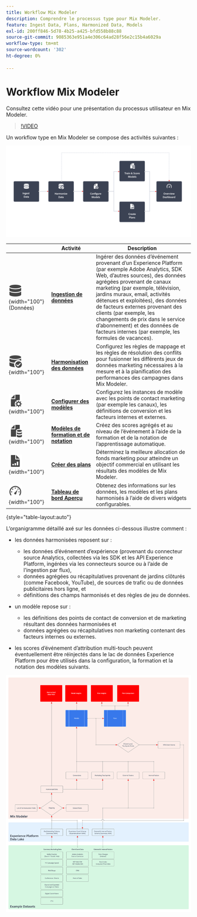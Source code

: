 ```yaml
---
title: Workflow Mix Modeler
description: Comprendre le processus type pour Mix Modeler.
feature: Ingest Data, Plans, Harmonized Data, Models
exl-id: 200ff846-5d78-4b25-a425-bfd558b88c88
source-git-commit: 9085363e951a4e306c64ad28f56e2c15b4a6029a
workflow-type: tm+mt
source-wordcount: '302'
ht-degree: 0%

---
```


# Workflow Mix Modeler

Consultez cette vidéo pour une présentation du processus utilisateur en Mix Modeler.

>[!VIDEO](https://video.tv.adobe.com/v/3424854/?learn=on)


Un workflow type en Mix Modeler se compose des activités suivantes :

![Texte de remplacement](/help/assets//ApplicationWorkflow.svg)

|  | Activité | Description |
|---|---|---|
| ![Data](/help/assets//icons/Data.svg){width="100"} (Données) | [**Ingestion de données**](../ingest-data/overview.md) | Ingérer des données d’événement provenant d’un Experience Platform (par exemple Adobe Analytics, SDK Web, d’autres sources), des données agrégées provenant de canaux marketing (par exemple, télévision, jardins muraux, email, activités détenues et exploitées), des données de facteurs externes provenant des clients (par exemple, les changements de prix dans le service d’abonnement) et des données de facteurs internes (par exemple, les formules de vacances). |
| ![DataCheck](/help/assets//icons/DataCheck.svg){width="100"} | [**Harmonisation des données**](../harmonize-data/overview.md) | Configurez les règles de mappage et les règles de résolution des conflits pour fusionner les différents jeux de données marketing nécessaires à la mesure et à la planification des performances des campagnes dans Mix Modeler. |
| ![FileConfig](/help/assets//icons/FileGear.svg){width="100"} | [**Configurer des modèles**](../models/create.md) | Configurez les instances de modèle avec les points de contact marketing (par exemple les canaux), les définitions de conversion et les facteurs internes et externes. |
| ![FileData](/help/assets//icons/FileData.svg){width="100"} | [**Modèles de formation et de notation**](../models/overview.md) | Créez des scores agrégés et au niveau de l’événement à l’aide de la formation et de la notation de l’apprentissage automatique. |
| ![FileChart](/help/assets//icons/FileChart.svg){width="100"} | [**Créer des plans**](../plans/overview.md) | Déterminez la meilleure allocation de fonds marketing pour atteindre un objectif commercial en utilisant les résultats des modèles de Mix Modeler. |
| ![Tableau de bord](/help/assets//icons/Dashboard.svg){width="100"} | [**Tableau de bord Aperçu**](../dashboard/overview.md) | Obtenez des informations sur les données, les modèles et les plans harmonisés à l’aide de divers widgets configurables. |

{style="table-layout:auto"}

L’organigramme détaillé axé sur les données ci-dessous illustre comment :

* les données harmonisées reposent sur :

   * les données d’événement d’expérience (provenant du connecteur source Analytics, collectées via les SDK et les API Experience Platform, ingérées via les connecteurs source ou à l’aide de l’ingestion par flux),
   * données agrégées ou récapitulatives provenant de jardins clôturés (comme Facebook, YouTube), de sources de trafic ou de données publicitaires hors ligne, et
   * définitions des champs harmonisés et des règles de jeu de données.

* un modèle repose sur :

   * les définitions des points de contact de conversion et de marketing résultant des données harmonisées et
   * données agrégées ou récapitulatives non marketing contenant des facteurs internes ou externes.

* les scores d’événement d’attribution multi-touch peuvent éventuellement être réinjectés dans le lac de données Experience Platform pour être utilisés dans la configuration, la formation et la notation des modèles suivants.

![Processus complet](/help/assets//comprehensive-workflow.svg)
